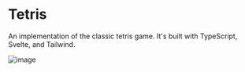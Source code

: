 # Tetris

An implementation of the classic tetris game.
It's built with TypeScript, Svelte, and Tailwind.

![image](https://github.com/Mauritz8/tetris/assets/67279312/dc48e016-a2d3-4146-9158-86bc58ad29c5)
